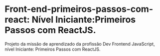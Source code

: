 # Front-end-primeiros-passos-com-react: Nível Iniciante:Primeiros Passos com ReactJS.
Projeto da missão de aprendizado da profissão Dev Frontend JavaScript, nível Iniciante: Primeiros Passos com ReactJS.
